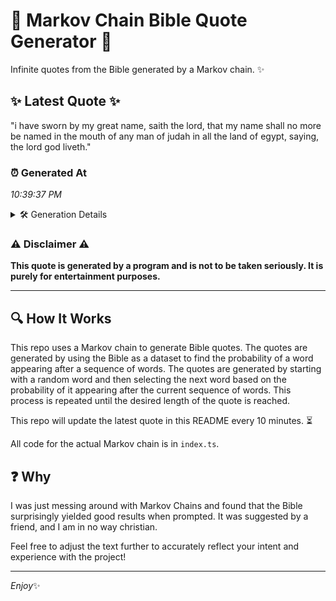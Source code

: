 # 📖 Markov Chain Bible Quote Generator 📖

Infinite quotes from the Bible generated by a Markov chain. ✨

## ✨ Latest Quote ✨
"i have sworn by my great name, saith the lord, that my name shall no more be named in the mouth of any man of judah in all the land of egypt, saying, the lord god liveth."

### ⏰ Generated At
*10:39:37 PM*

<details>
    <summary>🛠️ Generation Details</summary>
    <p>
        <strong>🌱 Seed:</strong> i<br>
        <strong>🔄 Iterations:</strong> 36<br>
        <strong>📜 Context History:</strong><br>[ i ]: have<br>[ i, have ]: sworn<br>[ i, have, sworn ]: by<br>[ i, have, sworn, by ]: my<br>[ i, have, sworn, by, my ]: great<br>[ i, have, sworn, by, my, great ]: name,<br>[ have, sworn, by, my, great, name, ]: saith<br>[ sworn, by, my, great, name,, saith ]: the<br>[ by, my, great, name,, saith, the ]: lord,<br>[ my, great, name,, saith, the, lord, ]: that<br>[ great, name,, saith, the, lord,, that ]: my<br>[ name,, saith, the, lord,, that, my ]: name<br>[ saith, the, lord,, that, my, name ]: shall<br>[ the, lord,, that, my, name, shall ]: no<br>[ lord,, that, my, name, shall, no ]: more<br>[ that, my, name, shall, no, more ]: be<br>[ my, name, shall, no, more, be ]: named<br>[ name, shall, no, more, be, named ]: in<br>[ shall, no, more, be, named, in ]: the<br>[ no, more, be, named, in, the ]: mouth<br>[ more, be, named, in, the, mouth ]: of<br>[ be, named, in, the, mouth, of ]: any<br>[ named, in, the, mouth, of, any ]: man<br>[ in, the, mouth, of, any, man ]: of<br>[ the, mouth, of, any, man, of ]: judah<br>[ mouth, of, any, man, of, judah ]: in<br>[ of, any, man, of, judah, in ]: all<br>[ any, man, of, judah, in, all ]: the<br>[ man, of, judah, in, all, the ]: land<br>[ of, judah, in, all, the, land ]: of<br>[ judah, in, all, the, land, of ]: egypt,<br>[ in, all, the, land, of, egypt, ]: saying,<br>[ all, the, land, of, egypt,, saying, ]: the<br>[ the, land, of, egypt,, saying,, the ]: lord<br>[ land, of, egypt,, saying,, the, lord ]: god<br>[ of, egypt,, saying,, the, lord, god ]: liveth.<br>
    </p>
</details>

### ⚠️ Disclaimer ⚠️
**This quote is generated by a program and is not to be taken seriously. It is purely for entertainment purposes.**

---

## 🔍 How It Works

This repo uses a Markov chain to generate Bible quotes. The quotes are generated by using the Bible as a dataset to find the probability of a word appearing after a sequence of words. The quotes are generated by starting with a random word and then selecting the next word based on the probability of it appearing after the current sequence of words. This process is repeated until the desired length of the quote is reached.

This repo will update the latest quote in this README every 10 minutes. ⏳

All code for the actual Markov chain is in `index.ts`.

## ❓ Why

I was just messing around with Markov Chains and found that the Bible surprisingly yielded good results when prompted. 
It was suggested by a friend, and I am in no way christian.

Feel free to adjust the text further to accurately reflect your intent and experience with the project!

---

*Enjoy*✨
